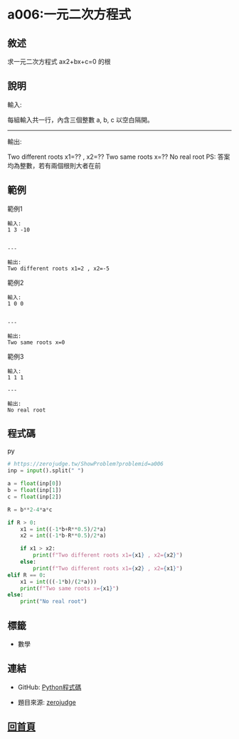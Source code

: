 
# a006:一元二次方程式

## 敘述

求一元二次方程式 ax2+bx+c=0 的根

## 說明

輸入:

每組輸入共一行，內含三個整數 a, b, c 以空白隔開。

---

輸出:

Two different roots x1=?? , x2=??
Two same roots x=??
No real root
PS: 答案均為整數，若有兩個根則大者在前
## 範例


範例1

```text
輸入:
1 3 -10

---

輸出:
Two different roots x1=2 , x2=-5
```

範例2

```text
輸入:
1 0 0

---

輸出:
Two same roots x=0
```

範例3

```text
輸入:
1 1 1

---

輸出:
No real root
```

## 程式碼

py

```py
﻿# https://zerojudge.tw/ShowProblem?problemid=a006
inp = input().split(" ")

a = float(inp[0])
b = float(inp[1])
c = float(inp[2])

R = b**2-4*a*c

if R > 0:
    x1 = int((-1*b+R**0.5)/2*a)
    x2 = int((-1*b-R**0.5)/2*a)

    if x1 > x2:
        print(f"Two different roots x1={x1} , x2={x2}")
    else:
        print(f"Two different roots x1={x2} , x2={x1}")
elif R == 0:
    x1 = int(((-1*b)/(2*a)))
    print(f"Two same roots x={x1}")
else:
    print("No real root")

```

## 標籤

- 數學

## 連結
- GitHub: [Python程式碼](https://github.com/henryleecode23/solve_record/blob/main/zerojudge/a006/main.py)

- 題目來源: [zerojudge](https://zerojudge.tw/ShowProblem?problemid=a006)
## [回首頁](https://henryleecode23.github.io/solve_record/)